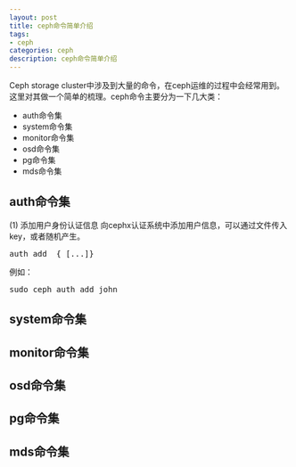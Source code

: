 ```yaml
---
layout: post
title: ceph命令简单介绍
tags:
- ceph
categories: ceph
description: ceph命令简单介绍
---
```


Ceph storage cluster中涉及到大量的命令，在ceph运维的过程中会经常用到。这里对其做一个简单的梳理。ceph命令主要分为一下几大类：

<!-- more -->

* auth命令集
* system命令集
* monitor命令集
* osd命令集
* pg命令集
* mds命令集



## auth命令集
(1) 添加用户身份认证信息
向cephx认证系统中添加用户信息，可以通过文件传入key，或者随机产生。
<pre>
auth add <entity> {<caps> [<caps>...]}
</pre>

例如：
<pre>
sudo ceph auth add john 
</pre>



## system命令集


## monitor命令集


## osd命令集



## pg命令集



## mds命令集


